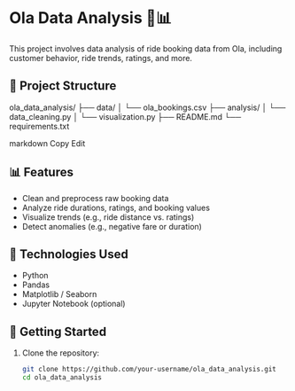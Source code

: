 # Ola Data Analysis 🚗📊

This project involves data analysis of ride booking data from Ola, including customer behavior, ride trends, ratings, and more.

## 📁 Project Structure

ola_data_analysis/
├── data/
│ └── ola_bookings.csv
├── analysis/
│ └── data_cleaning.py
│ └── visualization.py
├── README.md
└── requirements.txt

markdown
Copy
Edit

## 📊 Features

- Clean and preprocess raw booking data
- Analyze ride durations, ratings, and booking values
- Visualize trends (e.g., ride distance vs. ratings)
- Detect anomalies (e.g., negative fare or duration)

## 🧰 Technologies Used

- Python
- Pandas
- Matplotlib / Seaborn
- Jupyter Notebook (optional)

## 🚀 Getting Started

1. Clone the repository:
   ```bash
   git clone https://github.com/your-username/ola_data_analysis.git
   cd ola_data_analysis

